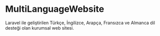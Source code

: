 # MultiLanguageWebsite
Laravel ile geliştirilen Türkçe, İngilizce, Arapça, Fransızca ve Almanca dil desteği olan kurumsal web sitesi.

